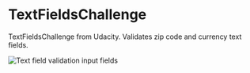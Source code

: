 # TextFieldsChallenge

TextFieldsChallenge from Udacity. Validates zip code and currency text fields.

![Text field validation input fields](https://raw.githubusercontent.com/sanjibahmad/TextFieldsChallenge/master/Screenshots/text-fields-validation-challenge.png)
